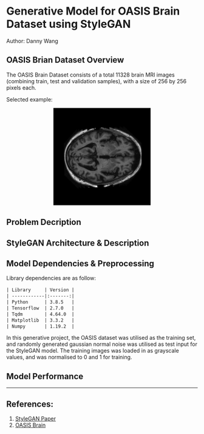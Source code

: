 # Generative Model for OASIS Brain Dataset using StyleGAN

Author: Danny Wang

## OASIS Brian Dataset Overview

The OASIS Brain Dataset consists of a total 11328 brain MRI images (combining train, test and validation samples), with a size of 256 by 256 pixels each.

Selected example:

<p align="center">
  <img src="examples/case_441_slice_0.nii.png" />
</p>

## Problem Decription

## StyleGAN Architecture & Description

## Model Dependencies & Preprocessing

Library dependencies are as follow:

```
| Library     | Version |
| ------------|:-------:|
| Python      | 3.8.5   |
| Tensorflow  | 2.7.0   |
| Tqdm        | 4.64.0  |
| Matplotlib  | 3.3.2   |
| Numpy       | 1.19.2  |
```

In this generative project, the OASIS dataset was utilised as the training set, and randomly generated gaussian normal noise was utilised as test input for the StyleGAN model. The training images was loaded in as grayscale values, and was normalised to 0 and 1 for training.

## Model Performance

---

## References:

1. [StyleGAN Paper](https://arxiv.org/pdf/1812.04948.pdf)
2. [OASIS Brain](https://www.oasis-brains.org/)
